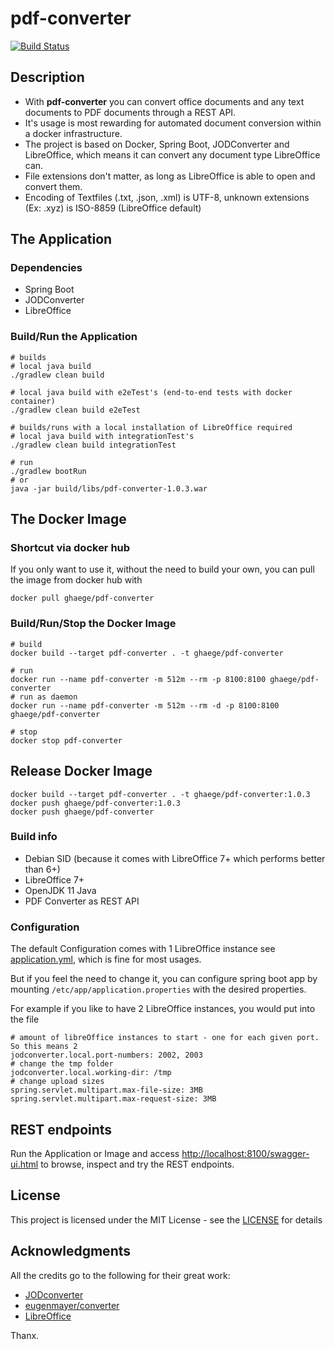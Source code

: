 # pdf-converter

[![Build Status](https://travis-ci.com/ghaege/pdf-converter.svg?branch=main)](https://travis-ci.com/ghaege/pdf-converter)

## Description

* With **pdf-converter** you can convert office documents and any text documents to PDF documents through a REST API.
* It's usage is most rewarding for automated document conversion within a docker infrastructure.
* The project is based on Docker, Spring Boot, JODConverter and LibreOffice, which means it can convert any document type LibreOffice can.
* File extensions don't matter, as long as LibreOffice is able to open and convert them.
* Encoding of Textfiles (.txt, .json, .xml) is UTF-8, unknown extensions (Ex: .xyz) is ISO-8859 (LibreOffice default)

## The Application

### Dependencies

* Spring Boot 
* JODConverter 
* LibreOffice

### Build/Run the Application

    # builds 
    # local java build
    ./gradlew clean build
    
    # local java build with e2eTest's (end-to-end tests with docker container)
    ./gradlew clean build e2eTest

    # builds/runs with a local installation of LibreOffice required
    # local java build with integrationTest's
    ./gradlew clean build integrationTest

    # run
    ./gradlew bootRun
    # or
    java -jar build/libs/pdf-converter-1.0.3.war

## The Docker Image

### Shortcut via docker hub

If you only want to use it, without the need to build your own, you can pull the image from docker hub with

    docker pull ghaege/pdf-converter

### Build/Run/Stop the Docker Image

    # build
    docker build --target pdf-converter . -t ghaege/pdf-converter

    # run
    docker run --name pdf-converter -m 512m --rm -p 8100:8100 ghaege/pdf-converter
    # run as daemon
    docker run --name pdf-converter -m 512m --rm -d -p 8100:8100 ghaege/pdf-converter

    # stop
    docker stop pdf-converter

## Release Docker Image

	docker build --target pdf-converter . -t ghaege/pdf-converter:1.0.3
	docker push ghaege/pdf-converter:1.0.3
	docker push ghaege/pdf-converter

### Build info

- Debian SID (because it comes with LibreOffice 7+ which performs better than 6+)
- LibreOffice 7+
- OpenJDK 11 Java
- PDF Converter as REST API

### Configuration

The default Configuration comes with 1 LibreOffice instance see [application.yml](src/main/resources/application.yml), which is fine for most usages.

But if you feel the need to change it, you can configure spring boot app by mounting `/etc/app/application.properties` with the desired properties.

For example if you like to have 2 LibreOffice instances, you would put into the file

```properties
# amount of libreOffice instances to start - one for each given port. So this means 2
jodconverter.local.port-numbers: 2002, 2003
# change the tmp folder
jodconverter.local.working-dir: /tmp
# change upload sizes
spring.servlet.multipart.max-file-size: 3MB
spring.servlet.multipart.max-request-size: 3MB
```

## REST endpoints

Run the Application or Image and access [http://localhost:8100/swagger-ui.html](http://localhost:8100/swagger-ui.html) to browse, inspect and try the REST endpoints.

## License

This project is licensed under the MIT License - see the [LICENSE](LICENSE) for details

## Acknowledgments

All the credits go to the following for their great work:
* [JODconverter](https://github.com/sbraconnier/jodconverter)
* [eugenmayer/converter](https://github.com/EugenMayer/converter)
* [LibreOffice](https://de.libreoffice.org/)

Thanx.